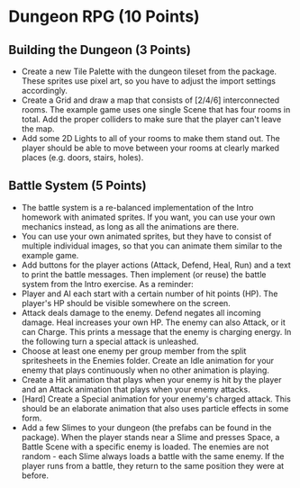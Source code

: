 # Dungeon RPG (10 Points) 

## Building the Dungeon (3 Points) 
* Create a new Tile Palette with the dungeon tileset from the package. These sprites use pixel art, so you have to adjust the import settings accordingly.
* Create a Grid and draw a map that consists of [2/4/6] interconnected rooms. The example game uses one single Scene that has four rooms in total. Add the proper colliders to make sure that the player can't leave the map.
* Add some 2D Lights to all of your rooms to make them stand out. The player should be able to move between your rooms at clearly marked places (e.g. doors, stairs, holes).

## Battle System (5 Points) 
* The battle system is a re-balanced implementation of the Intro homework with animated sprites. If you want, you can use your own mechanics instead, as long as all the animations are there.
* You can use your own animated sprites, but they have to consist of multiple individual images, so that you can animate them similar to the example game.
* Add buttons for the player actions (Attack, Defend, Heal, Run) and a text to print the battle messages. Then implement (or reuse) the battle system from the Intro exercise. As a reminder:
* Player and AI each start with a certain number of hit points (HP). The player's HP should be visible somewhere on the screen.
* Attack deals damage to the enemy. Defend negates all incoming damage. Heal increases your own HP.
The enemy can also Attack, or it can Charge. This prints a message that the enemy is charging energy. In the following turn a special attack is unleashed.
* Choose at least one enemy per group member from the split spritesheets in the Enemies folder. Create an Idle animation for your enemy that plays continuously when no other animation is playing.
* Create a Hit animation that plays when your enemy is hit by the player and an Attack animation that plays when your enemy attacks.
* [Hard] Create a Special animation for your enemy's charged attack. This should be an elaborate animation that also uses particle effects in some form.
* Add a few Slimes to your dungeon (the prefabs can be found in the package). When the player stands near a Slime and presses Space, a Battle Scene with a specific enemy is loaded. The enemies are not random - each Slime always loads a battle with the same enemy. If the player runs from a battle, they return to the same position they were at before.